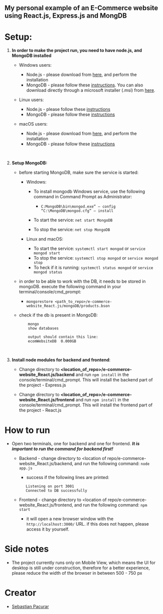 ## My personal example of an E-Commerce website using React.js, Express.js and MongDB



# Setup:
1) **In order to make the project run, you need to have node.js, and MongoDB installed**

    * Windows users:
        * Node.js - please download from [here](https://nodejs.org/en/download/), and perform the installation
        * MongoDB - please follow these [instructions](https://docs.mongodb.com/manual/tutorial/install-mongodb-on-windows/#install-mongodb-community-edition). You can also download directly through a microsoft installer (.msi) from [here](https://www.mongodb.com/try/download/community?tck=docs_server).
             
    * Linux users:
        * Node.js - please follow these [instructions](https://nodejs.org/en/download/package-manager/)
        * MongoDB - please follow these [instructions](https://docs.mongodb.com/manual/administration/install-on-linux/)
        
    * macOS users:
        * Node.js - please download from [here](https://nodejs.org/en/download/), and perform the installation
        * MongoDB - please follow these [instructions](https://docs.mongodb.com/manual/tutorial/install-mongodb-on-os-x/)  
<br />

2) **Setup MongoDB:**
    * before starting MongoDB, make sure the service is started:
        * Windows:
            * To install mongodb Windows service, use the following command in Command Prompt as Administrator:
                * ```C:MongoDB\bin\mongod.exe” — config “C:\MongoDB\mongod.cfg” — install```
                
            * To start the service: ```net start MongoDB```
            * To stop the service: ```net stop MongoDB```
            
        * Linux and macOS:
            * To start the service: ```systemctl start mongod``` or ```service mongod start```
            * To stop the service: ```systemctl stop mongod``` or ```service mongod stop```
            * To heck if it is running: ```systemctl status mongod``` or ```service mongod status ```
        
    * in order to be able to work with the DB, it needs to be stored in mongoDB. execute the following command in your terminal/console/cmd_prompt:
        * ```mongorestore <path_to_repo>/e-commerce-website_React.js/mongoDB/products.bson```
        
    * check if the db is present in MongoDB:
        ```
            mongo
            show databases
      
            output should contain this line:
            ecomWebsiteDB  0.000GB
        ```
      <br />

3) **Install node modules for backend and frontend**:    
    * Change directory to **<location_of_repo>/e-commerce-website_React.js/backend** and run ```npm install``` in the console/terminal/cmd_prompt. This will install the backend part of the project - Express.js
        
    * Change directory to **<location_of_repo>/e-commerce-website_React.js/frontend** and run ```npm install``` in the console/terminal/cmd_prompt. This will install the frontend part of the project - React.js



# How to run 

* Open two terminals, one for backend and one for frontend. ***It is important to run the command for backend first!***
    * Backend - change directory to <location of repo/e-commerce-website_React.js/backend, and run the following command:
    ```node app.js```
        * success if the following lines are printed:
        ```
           Listening on port 3001
           Connected to DB successfully
        ```
    
    * Frontend - change directory to <location of repo/e-commerce-website_React.js/frontend, and run the following command:
    ```npm start```
        * it will open a new browser window with the ```http://localhost:3000/``` URL. if this does not happen, please access it by yourself.



# Side notes

* The project currently runs only on Mobile View, which means the UI for desktop is still under construction, therefore for a better experience, please reduce the width of the browser in between 500 - 750 px



# Creator
* [Sebastian Pacurar](https://github.com/sebastianpacurar)
